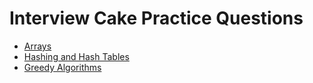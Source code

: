 # Interview Cake Practice Questions

- [Arrays](https://github.com/hungrypc/notes/blob/master/root/interview_cake/arrays.md)
- [Hashing and Hash Tables](https://github.com/hungrypc/notes/blob/master/root/interview_cake/hash.md)
- [Greedy Algorithms](https://github.com/hungrypc/notes/blob/master/root/interview_cake/greedy.md)